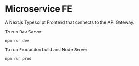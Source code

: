 # Microservice FE 

A Next.js Typescript Frontend that connects to the API Gateway.

To run Dev Server:
```
npm run dev
```

To run Production build and Node Server: 
```
npm run prod
```
